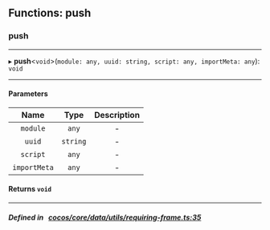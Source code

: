 ## Functions: push

### push


___
▸ **push**<`void`\>(`module: any, uuid: string, script: any, importMeta: any`): `void`
___


#### Parameters

| Name | Type | Description |
| :------: | :------: | :------: |
| `module` | `any` | - |
| `uuid` | `string` | - |
| `script` | `any` | - |
| `importMeta` | `any` | - |

#### Returns `void` 
___


##### Defined in &nbsp;   [cocos/core/data/utils/requiring-frame.ts:35](https://github.com/cocos-creator/engine/blob/c7bf6b8a9/cocos/core/data/utils/requiring-frame.ts#L35)&nbsp;
